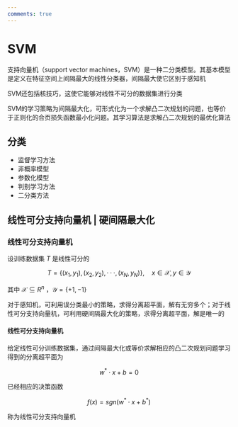 ```yaml
---
comments: true
---
```


# SVM

支持向量机（support vector machines，SVM）是一种二分类模型。其基本模型是定义在特征空间上间隔最大的线性分类器，间隔最大使它区别于感知机

SVM还包括核技巧，这使它能够对线性不可分的数据集进行分类

SVM的学习策略为间隔最大化，可形式化为一个求解凸二次规划的问题，也等价于正则化的合页损失函数最小化问题。其学习算法是求解凸二次规划的最优化算法

## 分类

- 监督学习方法
- 非概率模型
- 参数化模型
- 判别学习方法
- 二分类方法

## 线性可分支持向量机 | 硬间隔最大化

### 线性可分支持向量机

设训练数据集 $T$ 是线性可分的

$$
T=\{(x_1,y_1),(x_2,y_2),···,(x_N,y_N)\},\quad x\in \mathcal{X},y\in \mathcal{Y}
$$

其中 $\mathcal{X}\subseteq R^n$ ，$\mathcal{Y}=\{+1,-1\}$

对于感知机，可利用误分类最小的策略，求得分离超平面，解有无穷多个；对于线性可分支持向量机，可利用硬间隔最大化的策略，求得分离超平面，解是唯一的

#### 线性可分支持向量机

给定线性可分训练数据集，通过间隔最大化或等价求解相应的凸二次规划问题学习得到的分离超平面为

$$
w^* \cdot x + b =0
$$

已经相应的决策函数

$$
f(x)=sgn(w^* \cdot x + b^*)
$$

称为线性可分支持向量机